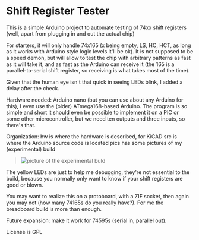 Shift Register Tester
=====================

This is a simple Arduino project to automate testing of 74xx shift
registers (well, apart from plugging in and out the actual chip)

For starters, it will only handle 74x165 (x being empty, LS, HC, HCT,
as long as it works with Arduino style logic levels it'll be ok).
It is not supposed to be a speed demon, but will allow to test
the chip with arbitrary patterns as fast as it will take it, and
as fast as the Arduino can receive it (the 165 is a parallel-to-serial
shift register, so receiving is what takes most of the time).

Given that the human eye isn't that quick in seeing LEDs blink,
I added a delay after the check.

Hardware needed: Arduino nano (but you can use about any Arduino
for this), I even use the (older) ATmega168-based Arduino. The
program is so simple and short it should even be possible to
implement it on a PIC or some other microcontroller, but we need
ten outputs and three inputs, so there's that.

Organization:
hw is where the hardware is described, for KiCAD
src is where the Arduino source code is located
pics has some pictures of my (experimental) build

> ![picture of the experimental buld](pics/DSC_150_s.JPG)

The yellow LEDs are just to help me debugging, they're not
essential to the build, because you normally only want to know
if your shift registers are good or blown.

You may want to realize this on a protoboard, with a ZIF socket,
then again you may not (how many 74165s do you really have?).
For me the breadboard build is more than enough.

Future expansion: make it work for 74595s (serial in, parallel out).

License is GPL
